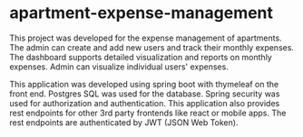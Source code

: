 # apartment-expense-management

This project was developed for the expense management of apartments. The admin can create and add new users and track their monthly expenses. The dashboard supports detailed visualization and reports on monthly expenses. Admin can visualize individual users' expenses.

This application was developed using spring boot with thymeleaf on the front end. Postgres SQL was used for the database. Spring security was used for authorization and authentication. This application also provides rest endpoints for other 3rd party frontends like react or mobile apps. The rest endpoints are authenticated by JWT (JSON Web Token).
